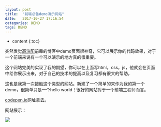 ```yaml
---
layout: post
title:  "前端必备demo演示网站"
date:   2017-10-27 17:16:54
categories: DEMO
tags: DEMO
---
```


* content
{:toc}

突然发觉[高浩阳](https://github.com/Gaohaoyang)前辈的博客中demo页面很神奇，它可以展示你的代码效果，对于一个前端来说有一个可以演示的地方真的很重要。






这个网站完美的实现了我的期望，你可以在上面写html，css，js，他就会在页面中给你展示出来，对于自己的技术的提高以及复习都有很大的帮助。

这也是我第一次接触这个类型的网站。新建了一个简单的来作为我的第一个demo，很简单只是一个hello world！很好的网站对于一个前端工程师而言。

[codepen.io](https://codepen.io/)网址拿去。

网站展示：

![](http://oujvmc3la.bkt.clouddn.com/demo.PNG)
